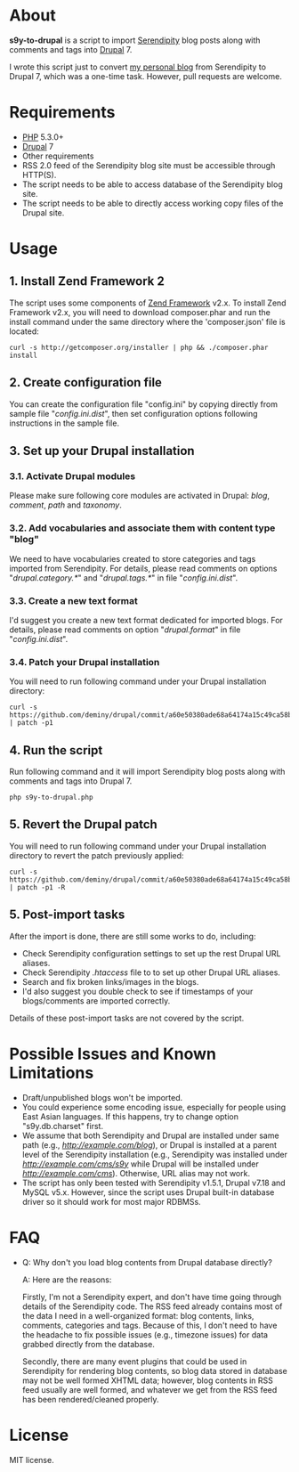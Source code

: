 # About

**s9y-to-drupal** is a script to import [Serendipity](http://www.s9y.org) blog posts along with comments and tags into
[Drupal](http://drupal.org) 7.

I wrote this script just to convert [my personal blog](http://www.deminy.net) from Serendipity to Drupal 7, which was a
one-time task. However, pull requests are welcome.

# Requirements
* [PHP](http://www.php.net) 5.3.0+
* [Drupal](http://drupal.org) 7
* Other requirements
 * RSS 2.0 feed of the Serendipity blog site must be accessible through HTTP(S).
 * The script needs to be able to access database of the Serendipity blog site.
 * The script needs to be able to directly access working copy files of the Drupal site.

# Usage

## 1. Install Zend Framework 2

The script uses some components of [Zend Framework](http://framework.zend.com) v2.x. To install Zend Framework v2.x,
you will need to download composer.phar and run the install command under the same directory where the 'composer.json'
file is located:

```
curl -s http://getcomposer.org/installer | php && ./composer.phar install
```
## 2. Create configuration file

You can create the configuration file "config.ini" by copying directly from sample file "*config.ini.dist*", then set
configuration options following instructions in the sample file.

## 3. Set up your Drupal installation

### 3.1. Activate Drupal modules

Please make sure following core modules are activated in Drupal: *blog*, *comment*, *path* and *taxonomy*.

### 3.2. Add vocabularies and associate them with content type "blog"

We need to have vocabularies created to store categories and tags imported from Serendipity. For details, please read
comments on options "*drupal.category.\**" and "*drupal.tags.\**" in file "*config.ini.dist*".

### 3.3. Create a new text format

I'd suggest you create a new text format dedicated for imported blogs. For details, please read comments on option
"*drupal.format*" in file "*config.ini.dist*".

### 3.4. Patch your Drupal installation

You will need to run following command under your Drupal installation directory:

```
curl -s https://github.com/deminy/drupal/commit/a60e50380ade68a64174a15c49ca58b3d18d9580.patch | patch -p1
```

## 4. Run the script

Run following command and it will import Serendipity blog posts along with comments and tags into Drupal 7.

```
php s9y-to-drupal.php
```

## 5. Revert the Drupal patch

You will need to run following command under your Drupal installation directory to revert the patch previously applied:

```
curl -s https://github.com/deminy/drupal/commit/a60e50380ade68a64174a15c49ca58b3d18d9580.patch | patch -p1 -R
```

## 5. Post-import tasks

After the import is done, there are still some works to do, including:

* Check Serendipity configuration settings to set up the rest Drupal URL aliases.
* Check Serendipity *.htaccess* file to to set up other Drupal URL aliases.
* Search and fix broken links/images in the blogs.
* I'd also suggest you double check to see if timestamps of your blogs/comments are imported correctly.

Details of these post-import tasks are not covered by the script.

# Possible Issues and Known Limitations

* Draft/unpublished blogs won't be imported.
* You could experience some encoding issue, especially for people using East Asian languages. If this happens, try to
  change option "s9y.db.charset" first.
* We assume that both Serendipity and Drupal are installed under same path (e.g., *http://example.com/blog*), or Drupal
  is installed at a parent level of the Serendipity installation (e.g., Serendipity was installed under
  *http://example.com/cms/s9y* while Drupal will be installed under *http://example.com/cms*). Otherwise, URL alias may
  not work.
* The script has only been tested with Serendipity v1.5.1, Drupal v7.18 and MySQL v5.x. However, since the script uses
  Drupal built-in database driver so it should work for most major RDBMSs.

# FAQ

* Q: Why don't you load blog contents from Drupal database directly?

  A: Here are the reasons:

  Firstly, I'm not a Serendipity expert, and don't have time going through details of the Serendipity code. The RSS
  feed already contains most of the data I need in a well-organized format: blog contents, links, comments, categories
  and tags. Because of this, I don't need to have the headache to fix possible issues (e.g., timezone issues) for data
  grabbed directly from the database.

  Secondly, there are many event plugins that could be used in Serendipity for rendering blog contents, so blog data
  stored in database may not be well formed XHTML data; however, blog contents in RSS feed usually are well formed, and
  whatever we get from the RSS feed has been rendered/cleaned properly.

# License

MIT license.